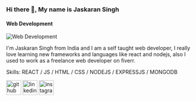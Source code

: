 

### Hi there 👋, My name is Jaskaran Singh
#### Web Development
![Web Development](https://img.freepik.com/free-vector/hand-drawn-web-developers_23-2148819604.jpg?w=740&t=st=1661167240~exp=1661167840~hmac=36532000838d561ae42bbd371a6d012a7c185f6fd60881230d55d746f2fbe364)

I'm Jaskaran Singh from India and I am a self taught web developer, I really love learning new frameworks and languages like react and nodejs, also I used to work as a freelance web developer on fiverr.

Skills:  REACT / JS / HTML / CSS / NODEJS / EXPRESSJS / MONGODB




[<img src='https://cdn.jsdelivr.net/npm/simple-icons@3.0.1/icons/github.svg' alt='github' height='40'>](https://github.com/Jaskaran-Singh99)  [<img src='https://cdn.jsdelivr.net/npm/simple-icons@3.0.1/icons/linkedin.svg' alt='linkedin' height='40'>](https://www.linkedin.com/in/https://www.linkedin.com/in/jaskaran-singh-357a31210//)  [<img src='https://cdn.jsdelivr.net/npm/simple-icons@3.0.1/icons/instagram.svg' alt='instagram' height='40'>](https://www.instagram.com/jk_developer99/)  


